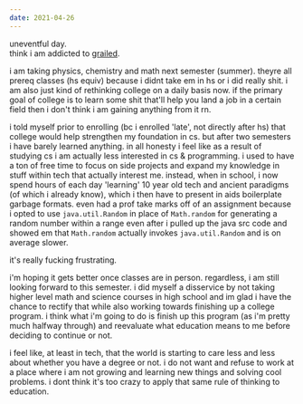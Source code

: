 ```yaml
---
date: 2021-04-26
---
```


uneventful day.  
think i am addicted to [grailed](https://www.grailed.com).

i am taking physics, chemistry and math next semester (summer). theyre all prereq classes (hs equiv) because i didnt take em in hs or i did really shit. i am also just kind of rethinking college on a daily basis now. if the primary goal of college is to learn some shit that'll help you land a job in a certain field then i don't think i am gaining anything from it rn. 

i told myself prior to enrolling (bc i enrolled 'late', not directly after hs) that college would help strengthen my foundation in cs. but after two semesters i have barely learned anything. in all honesty i feel like as a result of studying cs i am actually less interested in cs & programming. i used to have a ton of free time to focus on side projects and expand my knowledge in stuff within tech that actually interest me. instead, when in school, i now spend hours of each day 'learning' 10 year old tech and ancient paradigms (of which i already know), which i then have to present in aids boilerplate garbage formats. even had a prof take marks off of an assignment because i opted to use `java.util.Random` in place of `Math.random` for generating a random number within a range even after i pulled up the java src code and showed em that `Math.random` actually invokes `java.util.Random` and is on average slower.

it's really fucking frustrating. 

i'm hoping it gets better once classes are in person. regardless, i am still looking forward to this semester. i did myself a disservice by not taking higher level math and science courses in high school and im glad i have the chance to rectify that while also working towards finishing up a college program. i think what i'm going to do is finish up this program (as i'm pretty much halfway through) and reevaluate what education means to me before deciding to continue or not. 

i feel like, at least in tech, that the world is starting to care less and less about whether you have a degree or not. i do not want and refuse to work at a place where i am not growing and learning new things and solving cool problems. i dont think it's too crazy to apply that same rule of thinking to education.
